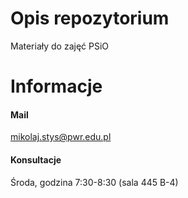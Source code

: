 # Opis repozytorium
Materiały do zajęć PSiO

# Informacje

#### Mail
mikolaj.stys@pwr.edu.pl

#### Konsultacje
Środa, godzina 7:30-8:30 (sala 445 B-4)

